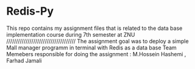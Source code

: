 # Redis-Py
This repo contains my assignment files that is related to the data base implementation course during 7th semester at ZNU 
////////////////////////////////////
The assignment goal was to deploy a simple Mall manager programm in terminal with Redis as a data base
Team Memebers responsible for doing the assignment : 
M.Hossein Hashemi , Farhad Jamali 
